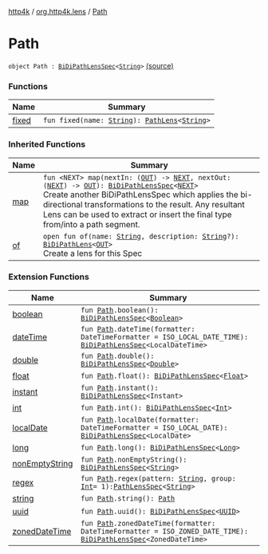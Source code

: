 [http4k](../../index.md) / [org.http4k.lens](../index.md) / [Path](./index.md)

# Path

`object Path : `[`BiDiPathLensSpec`](../-bi-di-path-lens-spec/index.md)`<`[`String`](https://kotlinlang.org/api/latest/jvm/stdlib/kotlin/-string/index.html)`>` [(source)](https://github.com/http4k/http4k/blob/master/http4k-core/src/main/kotlin/org/http4k/lens/path.kt#L83)

### Functions

| Name | Summary |
|---|---|
| [fixed](fixed.md) | `fun fixed(name: `[`String`](https://kotlinlang.org/api/latest/jvm/stdlib/kotlin/-string/index.html)`): `[`PathLens`](../-path-lens/index.md)`<`[`String`](https://kotlinlang.org/api/latest/jvm/stdlib/kotlin/-string/index.html)`>` |

### Inherited Functions

| Name | Summary |
|---|---|
| [map](../-bi-di-path-lens-spec/map.md) | `fun <NEXT> map(nextIn: (`[`OUT`](../-bi-di-path-lens-spec/index.md#OUT)`) -> `[`NEXT`](../-bi-di-path-lens-spec/map.md#NEXT)`, nextOut: (`[`NEXT`](../-bi-di-path-lens-spec/map.md#NEXT)`) -> `[`OUT`](../-bi-di-path-lens-spec/index.md#OUT)`): `[`BiDiPathLensSpec`](../-bi-di-path-lens-spec/index.md)`<`[`NEXT`](../-bi-di-path-lens-spec/map.md#NEXT)`>`<br>Create another BiDiPathLensSpec which applies the bi-directional transformations to the result. Any resultant Lens can be used to extract or insert the final type from/into a path segment. |
| [of](../-bi-di-path-lens-spec/of.md) | `open fun of(name: `[`String`](https://kotlinlang.org/api/latest/jvm/stdlib/kotlin/-string/index.html)`, description: `[`String`](https://kotlinlang.org/api/latest/jvm/stdlib/kotlin/-string/index.html)`?): `[`BiDiPathLens`](../-bi-di-path-lens/index.md)`<`[`OUT`](../-bi-di-path-lens-spec/index.md#OUT)`>`<br>Create a lens for this Spec |

### Extension Functions

| Name | Summary |
|---|---|
| [boolean](../boolean.md) | `fun `[`Path`](./index.md)`.boolean(): `[`BiDiPathLensSpec`](../-bi-di-path-lens-spec/index.md)`<`[`Boolean`](https://kotlinlang.org/api/latest/jvm/stdlib/kotlin/-boolean/index.html)`>` |
| [dateTime](../date-time.md) | `fun `[`Path`](./index.md)`.dateTime(formatter: DateTimeFormatter = ISO_LOCAL_DATE_TIME): `[`BiDiPathLensSpec`](../-bi-di-path-lens-spec/index.md)`<LocalDateTime>` |
| [double](../double.md) | `fun `[`Path`](./index.md)`.double(): `[`BiDiPathLensSpec`](../-bi-di-path-lens-spec/index.md)`<`[`Double`](https://kotlinlang.org/api/latest/jvm/stdlib/kotlin/-double/index.html)`>` |
| [float](../float.md) | `fun `[`Path`](./index.md)`.float(): `[`BiDiPathLensSpec`](../-bi-di-path-lens-spec/index.md)`<`[`Float`](https://kotlinlang.org/api/latest/jvm/stdlib/kotlin/-float/index.html)`>` |
| [instant](../instant.md) | `fun `[`Path`](./index.md)`.instant(): `[`BiDiPathLensSpec`](../-bi-di-path-lens-spec/index.md)`<Instant>` |
| [int](../int.md) | `fun `[`Path`](./index.md)`.int(): `[`BiDiPathLensSpec`](../-bi-di-path-lens-spec/index.md)`<`[`Int`](https://kotlinlang.org/api/latest/jvm/stdlib/kotlin/-int/index.html)`>` |
| [localDate](../local-date.md) | `fun `[`Path`](./index.md)`.localDate(formatter: DateTimeFormatter = ISO_LOCAL_DATE): `[`BiDiPathLensSpec`](../-bi-di-path-lens-spec/index.md)`<LocalDate>` |
| [long](../long.md) | `fun `[`Path`](./index.md)`.long(): `[`BiDiPathLensSpec`](../-bi-di-path-lens-spec/index.md)`<`[`Long`](https://kotlinlang.org/api/latest/jvm/stdlib/kotlin/-long/index.html)`>` |
| [nonEmptyString](../non-empty-string.md) | `fun `[`Path`](./index.md)`.nonEmptyString(): `[`BiDiPathLensSpec`](../-bi-di-path-lens-spec/index.md)`<`[`String`](https://kotlinlang.org/api/latest/jvm/stdlib/kotlin/-string/index.html)`>` |
| [regex](../regex.md) | `fun `[`Path`](./index.md)`.regex(pattern: `[`String`](https://kotlinlang.org/api/latest/jvm/stdlib/kotlin/-string/index.html)`, group: `[`Int`](https://kotlinlang.org/api/latest/jvm/stdlib/kotlin/-int/index.html)` = 1): `[`PathLensSpec`](../-path-lens-spec/index.md)`<`[`String`](https://kotlinlang.org/api/latest/jvm/stdlib/kotlin/-string/index.html)`>` |
| [string](../string.md) | `fun `[`Path`](./index.md)`.string(): `[`Path`](./index.md) |
| [uuid](../uuid.md) | `fun `[`Path`](./index.md)`.uuid(): `[`BiDiPathLensSpec`](../-bi-di-path-lens-spec/index.md)`<`[`UUID`](http://docs.oracle.com/javase/6/docs/api/java/util/UUID.html)`>` |
| [zonedDateTime](../zoned-date-time.md) | `fun `[`Path`](./index.md)`.zonedDateTime(formatter: DateTimeFormatter = ISO_ZONED_DATE_TIME): `[`BiDiPathLensSpec`](../-bi-di-path-lens-spec/index.md)`<ZonedDateTime>` |
